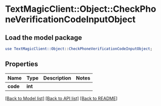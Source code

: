 # TextMagicClient::Object::CheckPhoneVerificationCodeInputObject

## Load the model package
```perl
use TextMagicClient::Object::CheckPhoneVerificationCodeInputObject;
```

## Properties
Name | Type | Description | Notes
------------ | ------------- | ------------- | -------------
**code** | **int** |  | 

[[Back to Model list]](../README.md#documentation-for-models) [[Back to API list]](../README.md#documentation-for-api-endpoints) [[Back to README]](../README.md)


